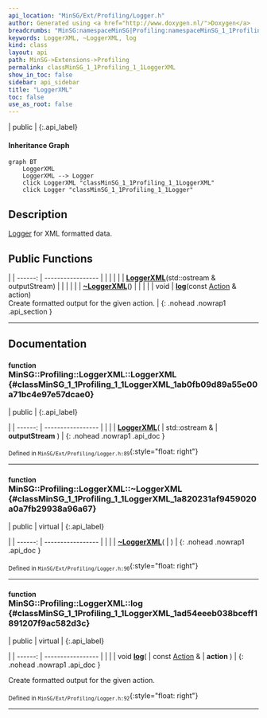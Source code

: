 ```yaml
---
api_location: "MinSG/Ext/Profiling/Logger.h"
author: Generated using <a href="http://www.doxygen.nl/">Doxygen</a>
breadcrumbs: "MinSG:namespaceMinSG|Profiling:namespaceMinSG_1_1Profiling"
keywords: LoggerXML, ~LoggerXML, log
kind: class
layout: api
path: MinSG->Extensions->Profiling
permalink: classMinSG_1_1Profiling_1_1LoggerXML
show_in_toc: false
sidebar: api_sidebar
title: "LoggerXML"
toc: false
use_as_root: false
---
```


| public |
{:.api_label}

#### Inheritance Graph

```mermaid
graph BT
	LoggerXML
	LoggerXML --> Logger
	click LoggerXML "classMinSG_1_1Profiling_1_1LoggerXML"
	click Logger "classMinSG_1_1Profiling_1_1Logger"
```

## Description

[Logger](classMinSG_1_1Profiling_1_1Logger) for XML formatted data.



## Public Functions

|
| ------: | ----------------- |
|  | |
|  | **[LoggerXML](#classMinSG_1_1Profiling_1_1LoggerXML_1ab0fb09d89a55e00a71bc4e97e57dcae0)**(std::ostream & outputStream) |
|  | |
|  | **[~LoggerXML](#classMinSG_1_1Profiling_1_1LoggerXML_1a820231af9459020a0a7fb29938a96a67)**() |
|  | |
| void | **[log](#classMinSG_1_1Profiling_1_1LoggerXML_1ad54eeeb038bceff1891207f9ac582d3c)**(const [Action](namespaceMinSG_1_1Profiling#namespaceMinSG_1_1Profiling_1a2610f94fd11c50fc69d1dd2f977c63d7) & action) <br/> Create formatted output for the given action. |
{: .nohead .nowrap1 .api_section }


-------------------------------------------------------------------

## Documentation

### <small>function</small><br/> MinSG::Profiling::LoggerXML::LoggerXML {#classMinSG_1_1Profiling_1_1LoggerXML_1ab0fb09d89a55e00a71bc4e97e57dcae0}

| public |
{:.api_label}

|
| ------: | ----------------- |
|  |
|  **[LoggerXML](#classMinSG_1_1Profiling_1_1LoggerXML_1ab0fb09d89a55e00a71bc4e97e57dcae0)**( | std::ostream & | **outputStream** ) |
{: .nohead .nowrap1 .api_doc }





<sub>Defined in `MinSG/Ext/Profiling/Logger.h:89`</sub>{:style="float: right"}

-------------------------------------------------------------------

### <small>function</small><br/> MinSG::Profiling::LoggerXML::~LoggerXML {#classMinSG_1_1Profiling_1_1LoggerXML_1a820231af9459020a0a7fb29938a96a67}

| public | virtual |
{:.api_label}

|
| ------: | ----------------- |
|  |
|  **[~LoggerXML](#classMinSG_1_1Profiling_1_1LoggerXML_1a820231af9459020a0a7fb29938a96a67)**( |  ) |
{: .nohead .nowrap1 .api_doc }





<sub>Defined in `MinSG/Ext/Profiling/Logger.h:90`</sub>{:style="float: right"}

-------------------------------------------------------------------

### <small>function</small><br/> MinSG::Profiling::LoggerXML::log {#classMinSG_1_1Profiling_1_1LoggerXML_1ad54eeeb038bceff1891207f9ac582d3c}

| public | virtual |
{:.api_label}

|
| ------: | ----------------- |
|  |
| void **[log](#classMinSG_1_1Profiling_1_1LoggerXML_1ad54eeeb038bceff1891207f9ac582d3c)**( | const [Action](namespaceMinSG_1_1Profiling#namespaceMinSG_1_1Profiling_1a2610f94fd11c50fc69d1dd2f977c63d7) & | **action** ) |
{: .nohead .nowrap1 .api_doc }

Create formatted output for the given action.





<sub>Defined in `MinSG/Ext/Profiling/Logger.h:92`</sub>{:style="float: right"}

-------------------------------------------------------------------

